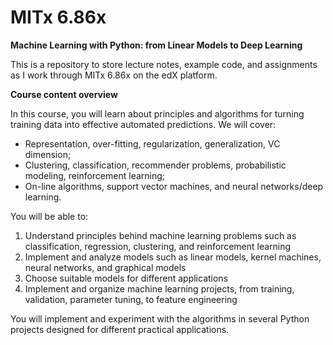 # MITx 6.86x

**Machine Learning with Python: from Linear Models to Deep Learning**

This is a repository to store lecture notes, example code, and assignments as I work through MITx 6.86x on the edX platform.

**Course content overview**

In this course, you will learn about principles and algorithms for turning training data into effective automated predictions. We will cover:

- Representation, over-fitting, regularization, generalization, VC dimension;
- Clustering, classification, recommender problems, probabilistic modeling, reinforcement learning;
- On-line algorithms, support vector machines, and neural networks/deep learning.

You will be able to:

1. Understand principles behind machine learning problems such as classification, regression, clustering, and reinforcement learning
2. Implement and analyze models such as linear models, kernel machines, neural networks, and graphical models
3. Choose suitable models for different applications
4. Implement and organize machine learning projects, from training, validation, parameter tuning, to feature engineering

You will implement and experiment with the algorithms in several Python projects designed for different practical applications.
